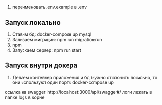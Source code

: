 1) переименовать .env.example в .env

## Запуск локально

1) Ставим бд: docker-compose up mysql
2) Заливаем миграции: npm run migration:run
3) npm i
4) Запускаем сервер: npm run start


## Запуск внутри докера

1) Делаем контейнер приложения и бд (нужно отключить локально, тк они используют один порт): docker-compose up

ссылка на swagger: http://localhost:3000/api/swagger#/
логи лежать в папке logs в корне
